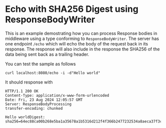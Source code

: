# Echo with SHA256 Digest using ResponseBodyWriter

This is an example demostrating how you can process Response bodies in middleware using a type conforming to `ResponseBodyWriter`. The server has one endpoint `/echo` which will echo the body of the request back in its response. The response will also include in the response the SHA256 of the data being sent back as a trailing header.

You can test the sample as follows
```
curl localhost:8080/echo -i -d"Hello world"
```
It should response with 
```
HTTP/1.1 200 OK
Content-Type: application/x-www-form-urlencoded
Date: Fri, 23 Aug 2024 12:05:57 GMT
Server: ResponseBodyProcessing
transfer-encoding: chunked

Hello worldDigest: sha256=64ec88ca00b268e5ba1a35678a1b5316d212f4f366b2477232534a8aeca37f3c
```